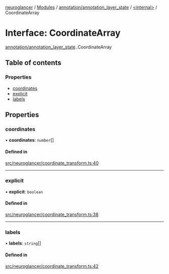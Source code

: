 [neuroglancer](../README.md) / [Modules](../modules.md) / [annotation/annotation\_layer\_state](../modules/annotation_annotation_layer_state.md) / [<internal\>](../modules/annotation_annotation_layer_state._internal_.md) / CoordinateArray

# Interface: CoordinateArray

[annotation/annotation_layer_state](../modules/annotation_annotation_layer_state.md).[<internal>](../modules/annotation_annotation_layer_state._internal_.md).CoordinateArray

## Table of contents

### Properties

- [coordinates](annotation_annotation_layer_state._internal_.CoordinateArray.md#coordinates)
- [explicit](annotation_annotation_layer_state._internal_.CoordinateArray.md#explicit)
- [labels](annotation_annotation_layer_state._internal_.CoordinateArray.md#labels)

## Properties

### coordinates

• **coordinates**: `number`[]

#### Defined in

[src/neuroglancer/coordinate_transform.ts:40](https://github.com/ActiveBrainAtlas2/neuroglancer/blob/1beb5d34/src/neuroglancer/coordinate_transform.ts#L40)

___

### explicit

• **explicit**: `boolean`

#### Defined in

[src/neuroglancer/coordinate_transform.ts:38](https://github.com/ActiveBrainAtlas2/neuroglancer/blob/1beb5d34/src/neuroglancer/coordinate_transform.ts#L38)

___

### labels

• **labels**: `string`[]

#### Defined in

[src/neuroglancer/coordinate_transform.ts:42](https://github.com/ActiveBrainAtlas2/neuroglancer/blob/1beb5d34/src/neuroglancer/coordinate_transform.ts#L42)
